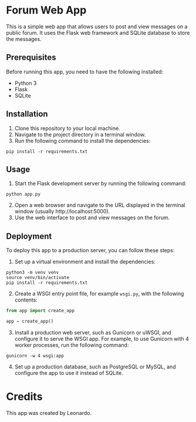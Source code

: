 # Forum Web App

This is a simple web app that allows users to post and view messages on a public forum. It uses the Flask web framework and SQLite database to store the messages.

## Prerequisites

Before running this app, you need to have the following installed:

- Python 3
- Flask
- SQLite

## Installation

1. Clone this repository to your local machine.
2. Navigate to the project directory in a terminal window.
3. Run the following command to install the dependencies:

```
pip install -r requirements.txt
```

## Usage

1. Start the Flask development server by running the following command:

```
python app.py
```

2. Open a web browser and navigate to the URL displayed in the terminal window (usually http://localhost:5000).
3. Use the web interface to post and view messages on the forum.

## Deployment

To deploy this app to a production server, you can follow these steps:

1. Set up a virtual environment and install the dependencies:

```
python3 -m venv venv
source venv/bin/activate
pip install -r requirements.txt
```

2. Create a WSGI entry point file, for example `wsgi.py`, with the following contents:

```python
from app import create_app

app = create_app()
```

3. Install a production web server, such as Gunicorn or uWSGI, and configure it to serve the WSGI app. For example, to use Gunicorn with 4 worker processes, run the following command:

```
gunicorn -w 4 wsgi:app
```

4. Set up a production database, such as PostgreSQL or MySQL, and configure the app to use it instead of SQLite.

# Credits

This app was created by Leonardo.
